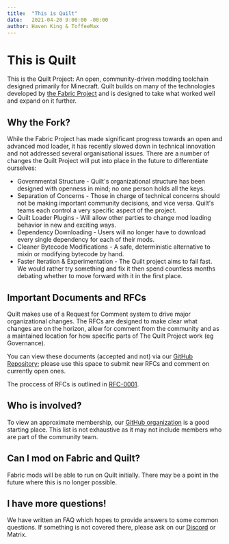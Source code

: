 ```yaml
---
title:  "This is Quilt"
date:   2021-04-20 9:00:00 -00:00
author: Haven King & ToffeeMax
---
```


# This is Quilt

This is the Quilt Project: An open, community-driven modding toolchain designed primarily for Minecraft. Quilt builds on many of the technologies developed by [the Fabric Project](https://fabricmc.net/) and is designed to take what worked well and expand on it further.

## Why the Fork?

While the Fabric Project has made significant progress towards an open and advanced mod loader, it has recently slowed down in technical innovation and not addressed several organisational issues. There are a number of changes the Quilt Project will put into place in the future to differentiate ourselves: 

- Governmental Structure - Quilt's organizational structure has been designed with openness in mind; no one person holds all the keys.
- Separation of Concerns - Those in charge of technical concerns should not be making important community decisions, and vice versa. Quilt's teams each control a very specific aspect of the project.
- Quilt Loader Plugins - Will allow other parties to change mod loading behavior in new and exciting ways.
- Dependency Downloading - Users will no longer have to download every single dependency for each of their mods.
- Cleaner Bytecode Modifications - A safe, deterministic alternative to mixin or modifying bytecode by hand.
- Faster Iteration & Experimentation - The Quilt project aims to fail fast. We would rather try something and fix it then spend countless months debating whether to move forward with it in the first place.

## Important Documents and RFCs

Quilt makes use of a Request for Comment system to drive major organizational changes. The RFCs are designed to make clear what changes are on the horizon, allow for comment from the community and as a maintained location for how specific parts of The Quilt Project work (eg Governance). 

You can view these documents (accepted and not) via our [GitHub Repository](https://github.com/QuiltMC/rfcs); please use this space to submit new RFCs and comment on currently open ones.

The proccess of RFCs is outlined in [RFC-0001](https://github.com/QuiltMC/rfcs/blob/master/rfc/0001-rfc-process.md).

## Who is involved?

To view an approximate membership, our [GitHub organization](https://github.com/QuiltMC) is a good starting place. This list is not exhaustive as it may not include members who are part of the community team.

## Can I mod on Fabric and Quilt?

Fabric mods will be able to run on Quilt initially. There may be a point in the future where this is no longer possible.

## I have more questions!

We have written an FAQ which hopes to provide answers to some common questions. If something is not covered there, please ask on our [Discord](https://discord.quiltmc.org) or Matrix.